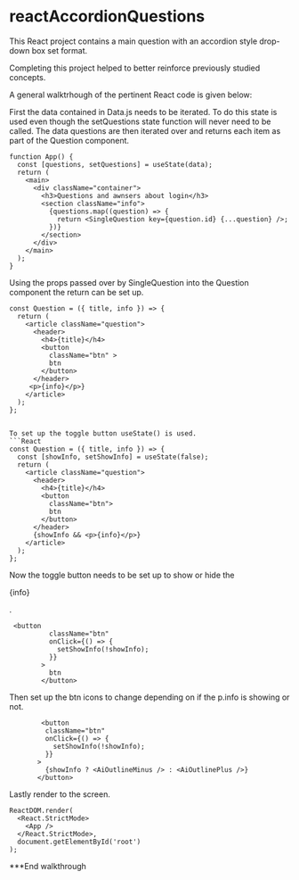 # reactAccordionQuestions
This React project contains a main question with an accordion style drop-down box set format.

Completing this project helped to better reinforce previously studied concepts. 

A general walktrhough of the pertinent React code is given below:

First the data contained in Data.js needs to be iterated. To do this state is used even though the setQuestions state function will never need to be called. The data questions are then iterated over and returns each item as part of the Question component.
```React
function App() {
  const [questions, setQuestions] = useState(data);
  return (
    <main>
      <div className="container">
        <h3>Questions and awnsers about login</h3>
        <section className="info">
          {questions.map((question) => {
            return <SingleQuestion key={question.id} {...question} />;
          })}
        </section>
      </div>
    </main>
  );
}
```


Using the props passed over by SingleQuestion into the Question component the return can be set up.
```React
const Question = ({ title, info }) => {
  return (
    <article className="question">
      <header>
        <h4>{title}</h4>
        <button
          className="btn" >
          btn
        </button>
      </header>
     <p>{info}</p>}
    </article>
  );
};


To set up the toggle button useState() is used.
```React
const Question = ({ title, info }) => {
  const [showInfo, setShowInfo] = useState(false);
  return (
    <article className="question">
      <header>
        <h4>{title}</h4>
        <button
          className="btn">
          btn
        </button>
      </header>
      {showInfo && <p>{info}</p>}
    </article>
  );
};
```


Now the toggle button needs to be set up to show or hide the <p>{info}</p>.
```React
 <button
          className="btn"
          onClick={() => {
            setShowInfo(!showInfo);
          }}
        >
          btn
        </button>
 ```
 
 
 Then set up the btn icons to change depending on if the p.info is showing or not.
 ```React
         <button
          className="btn"
          onClick={() => {
            setShowInfo(!showInfo);
          }}
        >
          {showInfo ? <AiOutlineMinus /> : <AiOutlinePlus />}
        </button>
```

Lastly render to the screen.
```React
ReactDOM.render(
  <React.StrictMode>
    <App />
  </React.StrictMode>,
  document.getElementById('root')
);
```


***End walkthrough
```
